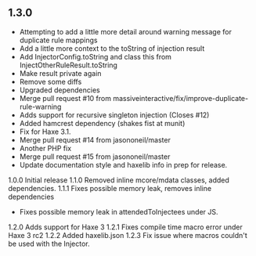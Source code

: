 ## 1.3.0

- Attempting to add a little more detail around warning message for duplicate rule mappings
- Add a little more context to the toString of injection result
- Add InjectorConfig.toString and class this from InjectOtherRuleResult.toString
- Make result private again
- Remove some diffs
- Upgraded dependencies
- Merge pull request #10 from massiveinteractive/fix/improve-duplicate-rule-warning
- Adds support for recursive singleton injection (Closes #12)
- Added hamcrest dependency (shakes fist at munit)
- Fix for Haxe 3.1.
- Merge pull request #14 from jasononeil/master
- Another PHP fix
- Merge pull request #15 from jasononeil/master
- Update documentation style and haxelib info in prep for release.

1.0.0 Initial release
1.1.0 Removed inline mcore/mdata classes, added dependencies.
1.1.1 Fixes possible memory leak, removes inline dependencies

* Fixes possible memory leak in attendedToInjectees under JS.

1.2.0 Adds support for Haxe 3
1.2.1 Fixes compile time macro error under Haxe 3 rc2
1.2.2 Added haxelib.json
1.2.3 Fix issue where macros couldn't be used with the Injector.
